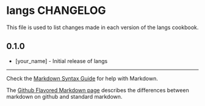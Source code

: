 # langs CHANGELOG

This file is used to list changes made in each version of the langs cookbook.

## 0.1.0
- [your_name] - Initial release of langs

- - -
Check the [Markdown Syntax Guide](http://daringfireball.net/projects/markdown/syntax) for help with Markdown.

The [Github Flavored Markdown page](http://github.github.com/github-flavored-markdown/) describes the differences between markdown on github and standard markdown.
